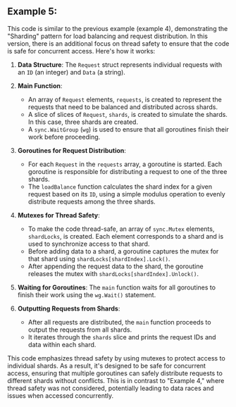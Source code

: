## Example 5:

This code is similar to the previous example (example 4), demonstrating the "Sharding" pattern for load balancing and request distribution. In this version, there is an additional focus on thread safety to ensure that the code is safe for concurrent access. Here's how it works:

1. **Data Structure**: The `Request` struct represents individual requests with an `ID` (an integer) and `Data` (a string).

2. **Main Function**:
    - An array of `Request` elements, `requests`, is created to represent the requests that need to be balanced and distributed across shards.
    - A slice of slices of `Request`, `shards`, is created to simulate the shards. In this case, three shards are created.
    - A `sync.WaitGroup` (`wg`) is used to ensure that all goroutines finish their work before proceeding.

3. **Goroutines for Request Distribution**:
    - For each `Request` in the `requests` array, a goroutine is started. Each goroutine is responsible for distributing a request to one of the three shards.
    - The `loadBalance` function calculates the shard index for a given request based on its `ID`, using a simple modulus operation to evenly distribute requests among the three shards.

4. **Mutexes for Thread Safety**:
    - To make the code thread-safe, an array of `sync.Mutex` elements, `shardLocks`, is created. Each element corresponds to a shard and is used to synchronize access to that shard.
    - Before adding data to a shard, a goroutine captures the mutex for that shard using `shardLocks[shardIndex].Lock()`.
    - After appending the request data to the shard, the goroutine releases the mutex with `shardLocks[shardIndex].Unlock()`.

5. **Waiting for Goroutines**: The `main` function waits for all goroutines to finish their work using the `wg.Wait()` statement.

6. **Outputting Requests from Shards**:
    - After all requests are distributed, the `main` function proceeds to output the requests from all shards.
    - It iterates through the `shards` slice and prints the request IDs and data within each shard.

This code emphasizes thread safety by using mutexes to protect access to individual shards. As a result, it's designed to be safe for concurrent access, ensuring that multiple goroutines can safely distribute requests to different shards without conflicts. This is in contrast to "Example 4," where thread safety was not considered, potentially leading to data races and issues when accessed concurrently.